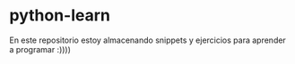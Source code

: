 # python-learn

En este repositorio estoy almacenando snippets y ejercicios para aprender a programar :))))
